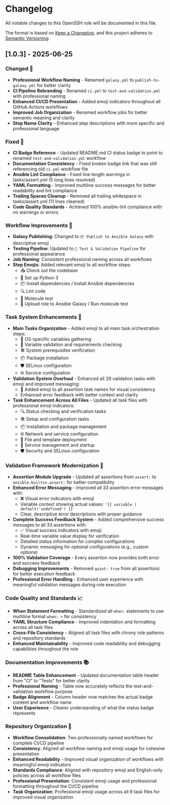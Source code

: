 # Changelog

All notable changes to this OpenSSH role will be documented in this file.

The format is based on [Keep a Changelog](https://keepachangelog.com/en/1.0.0/),
and this project adheres to [Semantic Versioning](https://semver.org/spec/v2.0.0.html).

## [1.0.3] - 2025-06-25

### Changed 🔄
- **Professional Workflow Naming** - Renamed `galaxy.yml` to `publish-to-galaxy.yml` for better clarity
- **CI Pipeline Rebranding** - Renamed `ci.yml` to `test-and-validation.yml` with professional naming
- **Enhanced CI/CD Presentation** - Added emoji indicators throughout all GitHub Actions workflows
- **Improved Job Organization** - Renamed workflow jobs for better semantic meaning and clarity
- **Step Name Clarity** - Enhanced step descriptions with more specific and professional language

### Fixed 🔧
- **CI Badge Reference** - Updated README.md CI status badge to point to renamed `test-and-validation.yml` workflow
- **Documentation Consistency** - Fixed broken badge link that was still referencing old `ci.yml` workflow file
- **Ansible Lint Compliance** - Fixed line length warnings in tasks/assert.yml (5 long lines resolved)
- **YAML Formatting** - Improved multiline success messages for better readability and lint compliance
- **Trailing Spaces Cleanup** - Removed all trailing whitespace in tasks/assert.yml (11 lines cleaned)
- **Code Quality Standards** - Achieved 100% ansible-lint compliance with no warnings or errors

### Workflow Improvements 🚀
- **Galaxy Publishing**: Changed to `📦 Publish to Ansible Galaxy` with descriptive emoji
- **Testing Pipeline**: Updated to `🧪 Test & Validation Pipeline` for professional appearance
- **Job Naming**: Consistent professional naming across all workflows
- **Step Emojis**: Added relevant emoji to all workflow steps:
  - 📥 Check out the codebase
  - 🐍 Set up Python 3
  - 📦 Install dependencies / Install Ansible dependencies
  - 🔍 Lint code
  - 🧪 Molecule test
  - 🚀 Upload role to Ansible Galaxy / Run molecule test

### Task System Enhancements 🎯
- **Main Tasks Organization** - Added emoji to all main task orchestration steps:
  - 📂 OS-specific variables gathering
  - 🧪 Variable validation and requirements checking
  - 🛠️ System prerequisites verification
  - 📦 Package installation
  - 🛡️ SELinux configuration
  - 🌐 Service configuration
- **Validation System Overhaul** - Enhanced all 29 validation tasks with emoji and improved messaging:
  - 🧪 Added emoji to all assertion task names for visual consistency
  - Enhanced error feedback with better context and clarity
- **Task Enhancement Across All Files** - Updated all task files with professional emoji indicators:
  - 🔍 Status checking and verification tasks
  - 🛠️ Setup and configuration tasks
  - 📦 Installation and package management
  - 🌐 Network and service configuration
  - 📝 File and template deployment
  - 🚀 Service management and startup
  - 🛡️ Security and SELinux configuration

### Validation Framework Modernization 🧪
- **Assertion Module Upgrade** - Updated all assertions from `assert:` to `ansible.builtin.assert:` for better compatibility
- **Enhanced Error Messaging** - Improved all 33 assertion error messages with:
  - ❌ Visual error indicators with emoji
  - Variable context showing actual values: `'{{ variable | default('undefined') }}'`
  - Clear, descriptive error descriptions with proper guidance
- **Complete Success Feedback System** - Added comprehensive success messages to all 33 assertions with:
  - ✅ Visual success indicators with emoji
  - Real-time variable value display for verification
  - Detailed status information for complex configurations
  - Dynamic messaging for optional configurations (e.g., custom options)
- **100% Validation Coverage** - Every assertion now provides both error and success feedback
- **Debugging Improvements** - Removed `quiet: true` from all assertions for better execution feedback
- **Professional Error Handling** - Enhanced user experience with meaningful validation messages during role execution

### Code Quality and Standards 📈
- **When Statement Formatting** - Standardized all `when:` statements to use multiline format `when: >` for consistency
- **YAML Structure Compliance** - Improved indentation and formatting across all task files
- **Cross-File Consistency** - Aligned all task files with chrony role patterns and repository standards
- **Enhanced Maintainability** - Improved code readability and debugging capabilities throughout the role

### Documentation Improvements 📚
- **README Table Enhancement** - Updated documentation table header from "CI" to "Tests" for better clarity
- **Professional Naming** - Table now accurately reflects the test-and-validation workflow purpose
- **Badge Alignment** - Column header now matches the actual badge content and workflow name
- **User Experience** - Clearer understanding of what the status badge represents

### Repository Organization 📁
- **Workflow Consolidation**: Two professionally named workflows for complete CI/CD pipeline
- **Consistency**: Aligned all workflow naming and emoji usage for cohesive presentation
- **Enhanced Readability** - Improved visual organization of workflows with meaningful emoji indicators
- **Standards Compliance**: Aligned with repository emoji and English-only policies across all workflow files
- **Professional Presentation**: Consistent emoji usage and professional formatting throughout the CI/CD pipeline
- **Task Organization**: Professional emoji usage across all 6 task files for improved visual organization
